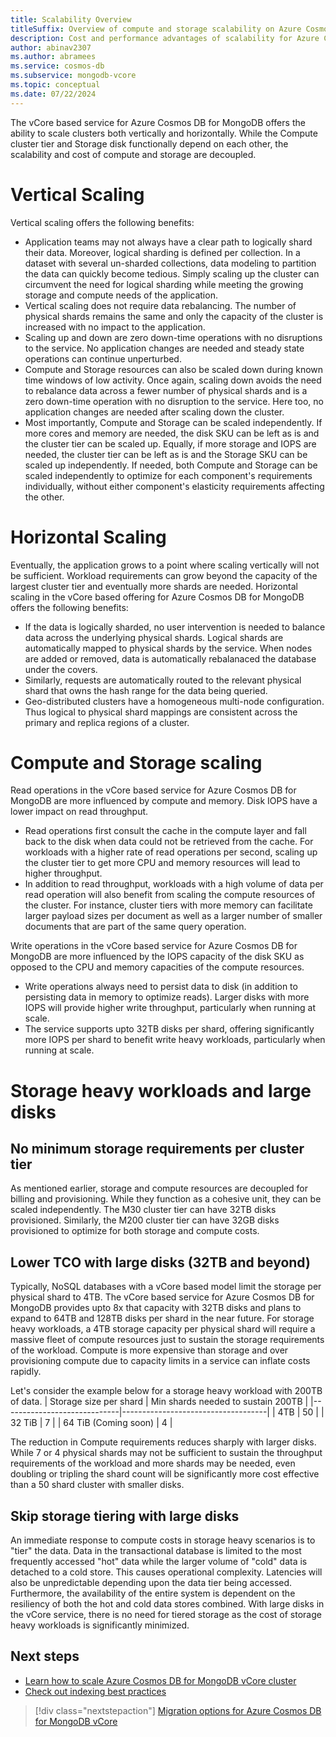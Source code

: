 ```yaml
---
title: Scalability Overview
titleSuffix: Overview of compute and storage scalability on Azure Cosmos DB for MongoDB vCore
description: Cost and performance advantages of scalability for Azure Cosmos DB for MongoDB vCore
author: abinav2307
ms.author: abramees
ms.service: cosmos-db
ms.subservice: mongodb-vcore
ms.topic: conceptual
ms.date: 07/22/2024
---
```


The vCore based service for Azure Cosmos DB for MongoDB offers the ability to scale clusters both vertically and horizontally. While the Compute cluster tier and Storage disk functionally depend on each other, the scalability and cost of compute and storage are decoupled.

# Vertical Scaling
Vertical scaling offers the following benefits:
- Application teams may not always have a clear path to logically shard their data. Moreover, logical sharding is defined per collection. In a dataset with several un-sharded collections, data modeling to partition the data can quickly become tedious. Simply scaling up the cluster can circumvent the need for logical sharding while meeting the growing storage and compute needs of the application.
- Vertical scaling does not require data rebalancing. The number of physical shards remains the same and only the capacity of the cluster is increased with no impact to the application.
- Scaling up and down are zero down-time operations with no disruptions to the service. No application changes are needed and steady state operations can continue unperturbed.
- Compute and Storage resources can also be scaled down during known time windows of low activity. Once again, scaling down avoids the need to rebalance data across a fewer number of physical shards and is a zero down-time operation with no disruption to the service. Here too, no application changes are needed after scaling down the cluster.
- Most importantly, Compute and Storage can be scaled independently. If more cores and memory are needed, the disk SKU can be left as is and the cluster tier can be scaled up. Equally, if more storage and IOPS are needed, the cluster tier can be left as is and the Storage SKU can be scaled up independently. If needed, both Compute and Storage can be scaled independently to optimize for each component's requirements individually, without either component's elasticity requirements affecting the other.


# Horizontal Scaling
Eventually, the application grows to a point where scaling vertically will not be sufficient. Workload requirements can grow beyond the capacity of the largest cluster tier and eventually more shards are needed. Horizontal scaling in the vCore based offering for Azure Cosmos DB for MongoDB offers the following benefits:
- If the data is logically sharded, no user intervention is needed to balance data across the underlying physical shards. Logical shards are automatically mapped to physical shards by the service. When nodes are added or removed, data is automatically rebalanaced the database under the covers.
- Similarly, requests are automatically routed to the relevant physical shard that owns the hash range for the data being queried.
- Geo-distributed clusters have a homogeneous multi-node configuration. Thus logical to physical shard mappings are consistent across the primary and replica regions of a cluster.


# Compute and Storage scaling
Read operations in the vCore based service for Azure Cosmos DB for MongoDB are more influenced by compute and memory. Disk IOPS have a lower impact on read throughput. 
- Read operations first consult the cache in the compute layer and fall back to the disk when data could not be retrieved from the cache. For workloads with a higher rate of read operations per second, scaling up the cluster tier to get more CPU and memory resources will lead to higher throughput.
- In addition to read throughput, workloads with a high volume of data per read operation will also benefit from scaling the compute resources of the cluster. For instance, cluster tiers with more memory can facilitate larger payload sizes per document as well as a larger number of smaller documents that are part of the same query operation.

Write operations in the vCore based service for Azure Cosmos DB for MongoDB are more influenced by the IOPS capacity of the disk SKU as opposed to the CPU and memory capacities of the compute resources.
- Write operations always need to persist data to disk (in addition to persisting data in memory to optimize reads). Larger disks with more IOPS will provide higher write throughput, particularly when running at scale.
- The service supports upto 32TB disks per shard, offering significantly more IOPS per shard to benefit write heavy workloads, particularly when running at scale.


# Storage heavy workloads and large disks
## No minimum storage requirements per cluster tier
As mentioned earlier, storage and compute resources are decoupled for billing and provisioning. While they function as a cohesive unit, they can be scaled independently. The M30 cluster tier can have 32TB disks provisioned. Similarly, the M200 cluster tier can have 32GB disks provisioned to optimize for both storage and compute costs. 

## Lower TCO with large disks (32TB and beyond)
Typically, NoSQL databases with a vCore based model limit the storage per physical shard to 4TB. The vCore based service for Azure Cosmos DB for MongoDB provides upto 8x that capacity with 32TB disks and plans to expand to 64TB and 128TB disks per shard in the near future. For storage heavy workloads, a 4TB storage capacity per physical shard will require a massive fleet of compute resources just to sustain the storage requirements of the workload. Compute is more expensive than storage and over provisioning compute due to capacity limits in a service can inflate costs rapidly. 

Let's consider the example below for a storage heavy workload with 200TB of data. 
| Storage size per shard      | Min shards needed to sustain 200TB | 
|-----------------------------|------------------------------------|
| 4TB                         | 50                                 | 
| 32 TiB                      | 7                                  | 
| 64 TiB (Coming soon)        | 4                                  | 

The reduction in Compute requirements reduces sharply with larger disks. While 7 or 4 physical shards may not be sufficient to sustain the throughput requirements of the workload and more shards may be needed, even doubling or tripling the shard count will be significantly more cost effective than a 50 shard cluster with smaller disks.

## Skip storage tiering with large disks
An immediate response to compute costs in storage heavy scenarios is to "tier" the data. Data in the transactional database is limited to the most frequently accessed "hot" data while the larger volume of "cold" data is detached to a cold store. This causes operational complexity. Latencies will also be unpredictable depending upon the data tier being accessed. Furthermore, the availability of the entire system is dependent on the resiliency of both the hot and cold data stores combined. With large disks in the vCore service, there is no need for tiered storage as the cost of storage heavy workloads is significantly minimized.

## Next steps
- [Learn how to scale Azure Cosmos DB for MongoDB vCore cluster](./how-to-scale-cluster.md)
- [Check out indexing best practices](./how-to-create-indexes.md)

> [!div class="nextstepaction"]
> [Migration options for Azure Cosmos DB for MongoDB vCore](migration-options.md)

